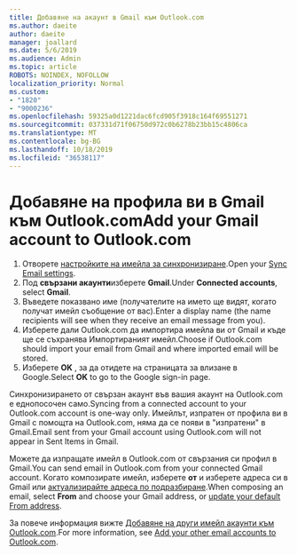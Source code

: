 ```yaml
---
title: Добавяне на акаунт в Gmail към Outlook.com
ms.author: daeite
author: daeite
manager: joallard
ms.date: 5/6/2019
ms.audience: Admin
ms.topic: article
ROBOTS: NOINDEX, NOFOLLOW
localization_priority: Normal
ms.custom:
- "1820"
- "9000236"
ms.openlocfilehash: 59325a0d1221dac6fcd905f3918c164f69551271
ms.sourcegitcommit: 037331d71f06750d972c0b6278b23bb15c4806ca
ms.translationtype: MT
ms.contentlocale: bg-BG
ms.lasthandoff: 10/18/2019
ms.locfileid: "36538117"
---
```

# <a name="add-your-gmail-account-to-outlookcom"></a><span data-ttu-id="17949-102">Добавяне на профила ви в Gmail към Outlook.com</span><span class="sxs-lookup"><span data-stu-id="17949-102">Add your Gmail account to Outlook.com</span></span>

1. <span data-ttu-id="17949-103">Отворете [настройките на имейла за синхронизиране](https://go.microsoft.com/fwlink/?linkid=875264).</span><span class="sxs-lookup"><span data-stu-id="17949-103">Open your [Sync Email settings](https://go.microsoft.com/fwlink/?linkid=875264).</span></span>
2. <span data-ttu-id="17949-104">Под **свързани акаунти**изберете **Gmail**.</span><span class="sxs-lookup"><span data-stu-id="17949-104">Under **Connected accounts**, select **Gmail**.</span></span>
3. <span data-ttu-id="17949-105">Въведете показвано име (получателите на името ще видят, когато получат имейл съобщение от вас).</span><span class="sxs-lookup"><span data-stu-id="17949-105">Enter a display name (the name recipients will see when they receive an email message from you).</span></span>
4. <span data-ttu-id="17949-106">Изберете дали Outlook.com да импортира имейла ви от Gmail и къде ще се съхранява Импортираният имейл.</span><span class="sxs-lookup"><span data-stu-id="17949-106">Choose if Outlook.com should import your email from Gmail and where imported email will be stored.</span></span>
5. <span data-ttu-id="17949-107">Изберете **OK** , за да отидете на страницата за влизане в Google.</span><span class="sxs-lookup"><span data-stu-id="17949-107">Select **OK** to go to the Google sign-in page.</span></span>

<span data-ttu-id="17949-108">Синхронизирането от свързан акаунт във вашия акаунт на Outlook.com е еднопосочен само.</span><span class="sxs-lookup"><span data-stu-id="17949-108">Syncing from a connected account to your Outlook.com account is one-way only.</span></span> <span data-ttu-id="17949-109">Имейлът, изпратен от профила ви в Gmail с помощта на Outlook.com, няма да се появи в "изпратени" в Gmail.</span><span class="sxs-lookup"><span data-stu-id="17949-109">Email sent from your Gmail account using Outlook.com will not appear in Sent Items in Gmail.</span></span>

<span data-ttu-id="17949-110">Можете да изпращате имейл в Outlook.com от свързания си профил в Gmail.</span><span class="sxs-lookup"><span data-stu-id="17949-110">You can send email in Outlook.com from your connected Gmail account.</span></span> <span data-ttu-id="17949-111">Когато композирате имейл, изберете **от** и изберете адреса си в Gmail или [актуализирайте адреса по подразбиране](https://go.microsoft.com/fwlink/?linkid=875264).</span><span class="sxs-lookup"><span data-stu-id="17949-111">When composing an email, select **From** and choose your Gmail address, or [update your default From address](https://go.microsoft.com/fwlink/?linkid=875264).</span></span>

<span data-ttu-id="17949-112">За повече информация вижте [Добавяне на други имейл акаунти към Outlook.com](https://support.office.com/article/c5224df4-5885-4e79-91ba-523aa743f0ba?wt.mc_id=Office_Outlook_com_Alchemy).</span><span class="sxs-lookup"><span data-stu-id="17949-112">For more information, see [Add your other email accounts to Outlook.com](https://support.office.com/article/c5224df4-5885-4e79-91ba-523aa743f0ba?wt.mc_id=Office_Outlook_com_Alchemy).</span></span>